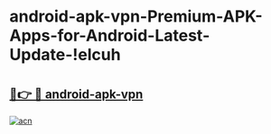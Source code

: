 # android-apk-vpn-Premium-APK-Apps-for-Android-Latest-Update-!elcuh

# <h2><a href="https://hgab0i.esa.edu.pl?title=android-apk-vpn&ref=elcuh">🔗👉 🔴 android-apk-vpn</a></h2>

[![acn](https://github.com/user-attachments/assets/0f9c940e-d8b0-45ae-aac7-cd30a18b3e1c)](https://hgab0i.esa.edu.pl?title=android-apk-vpn&ref=elcuh)

